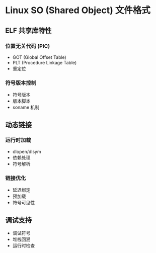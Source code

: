 # Linux SO (Shared Object) 文件格式

## ELF 共享库特性
### 位置无关代码 (PIC)
- GOT (Global Offset Table)
- PLT (Procedure Linkage Table)
- 重定位

### 符号版本控制
- 符号版本
- 版本脚本
- soname 机制

## 动态链接
### 运行时加载
- dlopen/dlsym
- 依赖处理
- 符号解析

### 链接优化
- 延迟绑定
- 预加载
- 符号可见性

## 调试支持
- 调试符号
- 堆栈回溯
- 运行时检查
